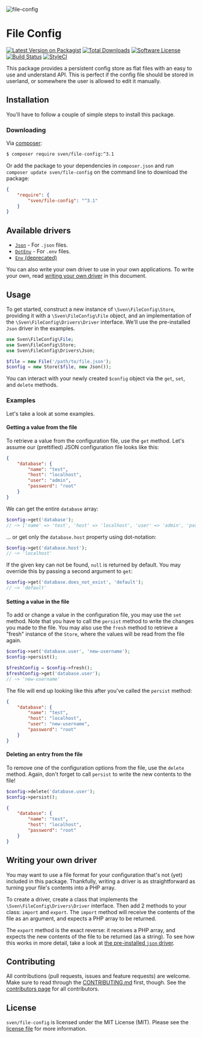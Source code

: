 ![file-config](https://user-images.githubusercontent.com/11269635/35174536-129cc67e-fd70-11e7-8b87-d2ba8cc24ec8.jpg)

# File Config

[![Latest Version on Packagist][ico-version]][link-packagist]
[![Total Downloads][ico-downloads]][link-downloads]
[![Software License][ico-license]](LICENSE.md)
[![Build Status][ico-build]][link-build]
[![StyleCI][ico-styleci]][link-styleci]

This package provides a persistent config store as flat files with an easy
to use and understand API. This is perfect if the config file should be 
stored in userland, or somewhere the user is allowed to edit it manually.

## Installation
You'll have to follow a couple of simple steps to install this package.

### Downloading
Via [composer](http://getcomposer.org):

```bash
$ composer require sven/file-config:^3.1
```

Or add the package to your dependencies in `composer.json` and run
`composer update sven/file-config` on the command line to download
the package:

```json
{
    "require": {
        "sven/file-config": "^3.1"
    }
}
```

## Available drivers
- [`Json`](./src/Drivers/Json.php) - For `.json` files.
- [`DotEnv`](./src/Drivers/DotEnv.php) - For `.env` files.
- [`Env` (deprecated)](./src/Drivers/Env.php)

You can also write your own driver to use in your own applications. To write your
own, read [writing your own driver](#writing-your-own-driver) in this document.

## Usage
To get started, construct a new instance of `\Sven\FileConfig\Store`, providing it with a `\Sven\FileConfig\File`
object, and an implementation of the `\Sven\FileConfig\Drivers\Driver` interface. We'll use the pre-installed 
`Json` driver in the examples.

```php
use Sven\FileConfig\File;
use Sven\FileConfig\Store;
use Sven\FileConfig\Drivers\Json;

$file = new File('/path/to/file.json');
$config = new Store($file, new Json());
```

You can interact with your newly created `$config` object via the `get`, `set`, and `delete` 
methods.

### Examples
Let's take a look at some examples.

#### Getting a value from the file
To retrieve a value from the configuration file, use the `get` method. Let's assume our (prettified)
JSON configuration file looks like this:

```json
{
    "database": {
        "name": "test",
        "host": "localhost",
        "user": "admin",
        "password": "root"
    }
}
```

We can get the entire `database` array:

```php
$config->get('database'); 
// ~> ['name' => 'test', 'host' => 'localhost', 'user' => 'admin', 'password' => root']
```

... or get only the `database.host` property using dot-notation:

```php
$config->get('database.host'); 
// ~> 'localhost'
```

If the given key can not be found, `null` is returned by default. You may override this by
passing a second argument to `get`:

```php
$config->get('database.does_not_exist', 'default');
// ~> 'default'
```

#### Setting a value in the file
To add or change a value in the configuration file, you may use the `set` method. Note that
you have to call the `persist` method to write the changes you made to the file. You may also
use the `fresh` method to retrieve a "fresh" instance of the `Store`, where the values will be
read from the file again.

```php
$config->set('database.user', 'new-username');
$config->persist();

$freshConfig = $config->fresh();
$freshConfig->get('database.user');
// ~> 'new-username'
```

The file will end up looking like this after you've called the `persist` method:

```json
{
    "database": {
        "name": "test",
        "host": "localhost",
        "user": "new-username",
        "password": "root"
    }
}
```

#### Deleting an entry from the file
To remove one of the configuration options from the file, use the `delete` method. Again, don't forget
to call `persist` to write the new contents to the file!

```php
$config->delete('database.user');
$config->persist();
```

```json
{
    "database": {
        "name": "test",
        "host": "localhost",
        "password": "root"
    }
}
```

## Writing your own driver
You may want to use a file format for your configuration that's not (yet) included in
this package. Thankfully, writing a driver is as straightforward as turning your file's
contents into a PHP array.

To create a driver, create a class that implements the `\Sven\FileConfig\Drivers\Driver`
interface. Then add 2 methods to your class: `import` and `export`. The `import` method
will receive the contents of the file as an argument, and expects a PHP array to be returned.

The `export` method is the exact reverse: it receives a PHP array, and expects the new contents
of the file to be returned (as a string). To see how this works in more detail, take a look at 
[the pre-installed `json` driver](src/Drivers/Json.php).

## Contributing
All contributions (pull requests, issues and feature requests) are
welcome. Make sure to read through the [CONTRIBUTING.md](CONTRIBUTING.md) first,
though. See the [contributors page](../../graphs/contributors) for all contributors.

## License
`sven/file-config` is licensed under the MIT License (MIT). Please see the
[license file](LICENSE.md) for more information.

[ico-version]: https://img.shields.io/packagist/v/sven/file-config.svg?style=flat-square
[ico-license]: https://img.shields.io/badge/license-MIT-green.svg?style=flat-square
[ico-downloads]: https://img.shields.io/packagist/dt/sven/file-config.svg?style=flat-square
[ico-build]: https://img.shields.io/github/actions/workflow/status/svenluijten/file-config/tests.yml?style=flat-square
[ico-styleci]: https://styleci.io/repos/117891803/shield

[link-packagist]: https://packagist.org/packages/sven/file-config
[link-downloads]: https://packagist.org/packages/sven/file-config
[link-build]: https://github.com/svenluijten/file-config/actions/workflows/tests.yml
[link-styleci]: https://styleci.io/repos/117891803
